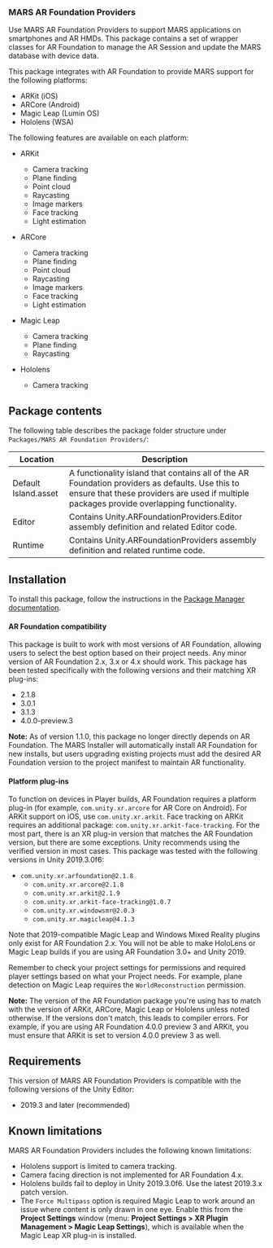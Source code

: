 ### MARS AR Foundation Providers
Use MARS AR Foundation Providers to support MARS applications on smartphones and AR HMDs. This package contains a set of wrapper classes for AR Foundation to manage the AR Session and update the MARS database with device data.

This package integrates with AR Foundation to provide MARS support for the following platforms:
- ARKit (iOS)
- ARCore (Android)
- Magic Leap (Lumin OS)
- Hololens (WSA)

The following features are available on each platform:
- ARKit
  - Camera tracking
  - Plane finding
  - Point cloud
  - Raycasting
  - Image markers
  - Face tracking
  - Light estimation


- ARCore
  - Camera tracking
  - Plane finding
  - Point cloud
  - Raycasting
  - Image markers
  - Face tracking
  - Light estimation


- Magic Leap
  - Camera tracking
  - Plane finding
  - Raycasting


- Hololens
  - Camera tracking

## Package contents

The following table describes the package folder structure under `Packages/MARS AR Foundation Providers/`:

|**Location**|**Description**|
|---|---|
|Default Island.asset|A functionality island that contains all of the AR Foundation providers as defaults. Use this to ensure that these providers are used if multiple packages provide overlapping functionality.|
|Editor|Contains Unity.ARFoundationProviders.Editor assembly definition and related Editor code.|
|Runtime|Contains Unity.ARFoundationProviders assembly definition and related runtime code.|

<a name="Installation"></a>

## Installation

To install this package, follow the instructions in the [Package Manager documentation](https://docs.unity3d.com/Manual/upm-ui-install.html).

#### AR Foundation compatibility
This package is built to work with most versions of AR Foundation, allowing users to select the best option based on their project needs. Any minor version of AR Foundation 2.x, 3.x or 4.x should work. This package has been tested specifically with the following versions and their matching XR plug-ins:
- 2.1.8
- 3.0.1
- 3.1.3
- 4.0.0-preview.3

**Note:** As of version 1.1.0, this package no longer directly depends on AR Foundation. The MARS Installer will automatically install AR Foundation for new installs, but users upgrading existing projects must add the desired AR Foundation version to the project manifest to maintain AR functionality.

#### Platform plug-ins
To function on devices in Player builds, AR Foundation requires a platform plug-in (for example, `com.unity.xr.arcore` for AR Core on Android). For ARKit support on iOS, use `com.unity.xr.arkit`. Face tracking on ARKit requires an additional package: `com.unity.xr.arkit-face-tracking`. For the most part, there is an XR plug-in version that matches the AR Foundation version, but there are some exceptions. Unity recommends using the verified version in most cases. This package was tested with the following versions in Unity 2019.3.0f6:

- `com.unity.xr.arfoundation@2.1.8`
  - `com.unity.xr.arcore@2.1.8`
  - `com.unity.xr.arkit@2.1.9`
  - `com.unity.xr.arkit-face-tracking@1.0.7`
  - `com.unity.xr.windowsmr@2.0.3`
  - `com.unity.xr.magicleap@4.1.3`

Note that 2019-compatible Magic Leap and Windows Mixed Reality plugins only exist for AR Foundation 2.x. You will not be able to make HoloLens or Magic Leap builds if you are using AR Foundation 3.0+ and Unity 2019.

Remember to check your project settings for permissions and required player settings based on what your Project needs. For example, plane detection on Magic Leap requires the `WorldReconstruction` permission.

**Note:** The version of the AR Foundation package you're using has to match with the version of ARKit, ARCore, Magic Leap or Hololens unless noted otherwise. If the versions don't match, this leads to compiler errors. For example, if you are using AR Foundation 4.0.0 preview 3 and ARKit, you must ensure that ARKit is set to version 4.0.0 preview 3 as well.

## Requirements

This version of MARS AR Foundation Providers is compatible with the following versions of the Unity Editor:

* 2019.3 and later (recommended)

## Known limitations

MARS AR Foundation Providers includes the following known limitations:

* Hololens support is limited to camera tracking.
* Camera facing direction is not implemented for AR Foundation 4.x.
* Hololens builds fail to deploy in Unity 2019.3.0f6. Use the latest 2019.3.x patch version.
* The `Force Multipass` option is required Magic Leap to work around an issue where content is only drawn in one eye. Enable this from the **Project Settings** window (menu: **Project Settings &gt; XR Plugin Management &gt; Magic Leap Settings**), which is available when the Magic Leap XR plug-in is installed.
